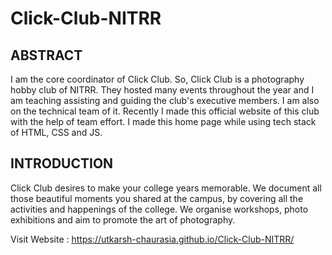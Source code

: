 # Click-Club-NITRR


## ABSTRACT

I am the core coordinator of Click Club. So, Click Club is a photography hobby club of NITRR. They hosted many events throughout the year and I am teaching assisting and guiding the club's executive members. I am also on the technical team of it. Recently I made this official website of this club with the help of team effort. I made this home page while using tech stack of HTML, CSS and JS.


## INTRODUCTION 

Click Club desires to make your college years memorable. We document all those beautiful moments you shared at the campus, by covering all the activities and happenings of the college. We organise workshops, photo exhibitions and aim to promote the art of photography.


Visit Website : https://utkarsh-chaurasia.github.io/Click-Club-NITRR/ 
